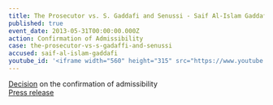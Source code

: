 ```yaml
---
title: The Prosecutor vs. S. Gaddafi and Senussi - Saif Al-Islam Gaddafi - Confirmation of Admissibility
published: true
event_date: 2013-05-31T00:00:00.000Z
action: Confirmation of Admissibility
case: the-prosecutor-vs-s-gadaffi-and-senussi
accused: saif-al-islam-gaddafi
youtube_id: '<iframe width="560" height="315" src="https://www.youtube.com/embed/r8YA_8C3OyA" frameborder="0" allowfullscreen></iframe>'
---
```



[Decision](https://www.icc-cpi.int/Pages/record.aspx?docNo=ICC-01/11-01/11-344-Red) on the confirmation of admissibility
<br>[Press release](https://www.icc-cpi.int/pages/item.aspx?name=PR911)